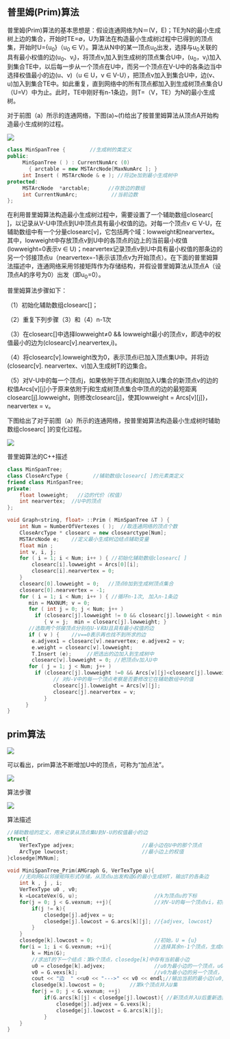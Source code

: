 ## 普里姆(Prim)算法

普里姆(Prim)算法的基本思想是：假设连通网络为N＝(V，E)；TE为N的最小生成树上边的集合，开始时TE=∅，U为算法在构造最小生成树过程中已得到的顶点集，开始时U={u<sub>0</sub>}（u<sub>0</sub> ∈ V）。算法从N中的某一顶点u<sub>0</sub>出发，选择与u<sub>0</sub>关联的具有最小权值的边(u<sub>0</sub>、v<sub>i</sub>)，将顶点v<sub>i</sub>加入到生成树的顶点集合U中，(u<sub>0</sub>，v<sub>i</sub>)加入到集合TE中，以后每一步从一个顶点在U中，而另一个顶点在V-U中的各条边当中选择权值最小的边(u、v)（u ∈ U，v ∈ V-U），把顶点v加入到集合U中，边(v、u)加入到集合TE中。如此重复，直到网络中的所有顶点都加入到生成树顶点集合U（U=V）中为止。此时，TE中刚好有n-1条边，则T=（V，TE）为N的最小生成树。

对于前图（a）所示的连通网络，下图(a)~(f)给出了按普里姆算法从顶点A开始构造最小生成树的过程。 

![](img/prim.png)

```c++
class MinSpanTree {        //生成树的类定义
public:
     MinSpanTree ( ) : CurrentNumArc (0)
       { arctable = new MSTArcNode[MaxNumArc ]; }
     int Insert ( MSTArcNode & e ); //将边e加到最小生成树中
protected:
     MSTArcNode  *arctable;      //存放边的数组
     int CurrentNumArc;           //当前边数
};
```

在利用普里姆算法构造最小生成树过程中，需要设置了一个辅助数组closearc[ ]，以记录从V-U中顶点到U中顶点具有最小权值的边。对每一个顶点v ∈ V-U，在辅助数组中有一个分量closearc[v]，它包括两个域：lowweight和nearvertex。其中，lowweight中存放顶点v到U中的各顶点的边上的当前最小权值(lowweight=0表示v ∈ U)；nearvertex记录顶点v到U中具有最小权值的那条边的另一个邻接顶点u（nearvertex=-1表示该顶点v为开始顶点）。在下面的普里姆算法描述中，连通网络采用邻接矩阵作为存储结构，并假设普里姆算法从顶点A（设顶点A的序号为0）出发（即u<sub>0</sub>=0）。 

普里姆算法步骤如下：

（1）初始化辅助数组closearc[]；

（2）重复下列步骤（3）和（4）n-1次

（3）在closearc[]中选择lowweight≠0 && lowweight最小的顶点v，即选中的权值最小的边为(closearc[v].nearvertex,i)。

（4）将closearc[v].lowweight改为0，表示顶点i已加入顶点集U中。并将边(closearc[v]. nearvertex、v)加入生成树T的边集合。

（5）对V-U中的每一个顶点j，如果依附于顶点j和刚加入U集合的新顶点v的边的权值Arcs\[v]\[j]小于原来依附于j和生成树顶点集合中顶点的边的最短距离closearc\[j].lowweight，则修改closearc\[j]，使其lowweight = Arcs\[v][j]}，nearvertex = v。

下图给出了对于前图（a）所示的连通网络，按普里姆算法构造最小生成树时辅助数组closearc[ ]的变化过程。

![](img/prim2.png)

普里姆算法的C++描述

```c++
class MinSpanTree;
class CloseArcType {        //辅助数组closearc[ ]的元素类定义
friend class MinSpanTree;
private:
    float lowweight;   //边的代价（权值）
    int nearvertex;  //U中的顶点
};

void Graph<string, float> ::Prim ( MinSpanTree &T ) {
    int Num = NumberOfVertexes ( );  //取连通网络的顶点个数
    CloseArcType * closearc = new closearctype[Num];
    MSTArcNode e;    //定义最小生成树边结点辅助变量
    float min ;
    int v, i, j;
    for ( i = 1; i < Num; i++ ) { //初始化辅助数组closearc[ ]
        closearc[i].lowweight = Arcs[0][i];
        closearc[i].nearvertex = 0;
    }
	closearc[0].lowweight = 0;   //顶点0加到生成树顶点集合
    closearc[0].nearvertex = -1;  
    for ( i = 1; i < Num; i++ ) { //循环n-1次, 加入n-1条边
       min = MAXNUM; v = 0;
       for ( int j = 0; j < Num; j++ )
         if (closearc[j].lowweight != 0 && closearc[j].lowweight < min )
            { v = j;  min = closearc[j].lowweight; }
       //选取两个邻接顶点分别在U-V和U且具有最小权值的边
       if ( v ) {    //v==0表示再也找不到所求的边
        e.adjvex1 = closearc[v].nearvertex; e.adjvex2 = v;
        e.weight = closearc[v].lowweight;           
        T.Insert (e);     //把选出的边加入到生成树中
        closearc[v].lowweight = 0; //把顶点v加入U中
       for ( j = 1; j < Num; j++ )
         if (closearc[j].lowweight !=0 && Arcs[v][j]<closearc[j].lowweight ) {
 			   // 对U-V中的每一个顶点考察是否要修改它在辅助数组中的值
               closearc[j].lowweight = Arcs[v][j];
               closearc[j].nearvertex = v;
            }
      }
}
```
## prim算法

![](img/prim3.png)

可以看出，prim算法不断增加U中的顶点，可称为“加点法”。

![](img/prim4.png)

算法步骤

![](img/prim5.png)

算法描述

```c
//辅助数组的定义，用来记录从顶点集U到V-U的权值最小的边
struct{
	VerTexType adjvex;						//最小边在U中的那个顶点
	ArcType lowcost;						//最小边上的权值
}closedge[MVNum];
```

```c
void MiniSpanTree_Prim(AMGraph G, VerTexType u){ 
    //无向网G以邻接矩阵形式存储，从顶点u出发构造G的最小生成树T，输出T的各条边  
	int k , j , i;
	VerTexType u0 , v0;
    k =LocateVex(G, u);           				//k为顶点u的下标 
    for(j = 0; j < G.vexnum; ++j){     			//对V-U的每一个顶点vi，初始化closedge[i] 
		if(j != k){  
			closedge[j].adjvex = u;
			closedge[j].lowcost = G.arcs[k][j];	//{adjvex, lowcost}
		}
	}
	closedge[k].lowcost = 0;        			//初始，U = {u}
	for(i = 1; i < G.vexnum; ++i){     			//选择其余n-1个顶点，生成n-1条边(n= G.vexnum) 
		k = Min(G);  
		//求出T的下一个结点：第k个顶点，closedge[k]中存有当前最小边 
		u0 = closedge[k].adjvex;     			//u0为最小边的一个顶点，u0∈U 
		v0 = G.vexs[k];            				//v0为最小边的另一个顶点，v0∈V-U 
		cout << "边  " <<u0 << "--->" << v0 << endl;//输出当前的最小边(u0, v0) 
		closedge[k].lowcost = 0;   		//第k个顶点并入U集 
		for(j = 0; j < G.vexnum; ++j) 
			if(G.arcs[k][j] < closedge[j].lowcost){	//新顶点并入U后重新选择最小边 
				closedge[j].adjvex = G.vexs[k];
				closedge[j].lowcost = G.arcs[k][j];
			}
	}
}
```